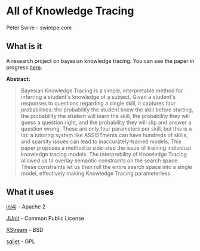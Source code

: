 # All of Knowledge Tracing
Peter Swire - swirepe.com

## What is it

A research project on bayesian knowledge tracing.  You can see the paper in progress [here](https://docs.google.com/document/d/1wdfwoIpd0G6zJDcPPzO83T0rkdAhbTUX9bymOHxykrI/edit).

**Abstract:**

> Bayesian Knowledge Tracing is a simple, interpretable method for inferring a student's knowledge of a subject.  Given a student's responses to questions regarding a single skill, it captures four probabilities: the probability the student knew the skill before starting, the probability the student will learn the skill, the probability they will guess a question right, and the probability they will slip and answer a question wrong.  These are only four parameters per skill, but this is a lot: a tutoring system like ASSISTments can have hundreds of skills, and sparsity issues can lead to inaccurately-trained models.
> This paper proposes a method to side-step the issue of training individual knowledge tracing models.  The interprebility of Knowledge Tracing allowed us to overlay semantic constraints on the search space.  These constraints let us then roll the entire search space into a single model, effectively making Knowledge Tracing parameterless.


## What it uses

[ini4j](http://ini4j.sourceforge.net/) - Apache 2

[JUnit](http://www.junit.org/) - Common Public License

[XStream](http://xstream.codehaus.org) - BSD

[sqljet](http://sqljet.com/) - GPL